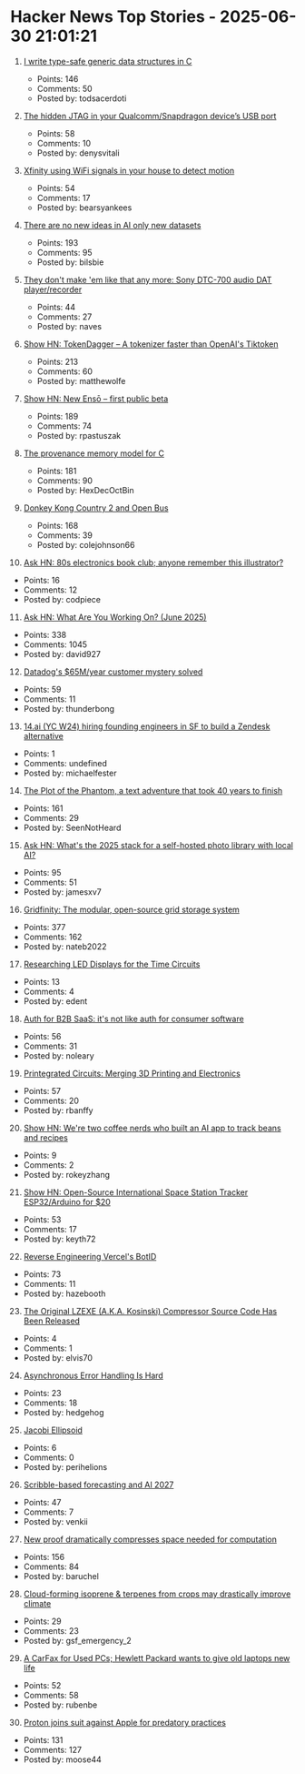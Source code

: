 # Hacker News Top Stories - 2025-06-30 21:01:21

1. [I write type-safe generic data structures in C](https://danielchasehooper.com/posts/typechecked-generic-c-data-structures/)
   - Points: 146
   - Comments: 50
   - Posted by: todsacerdoti

2. [The hidden JTAG in your Qualcomm/Snapdragon device’s USB port](https://www.linaro.org/blog/hidden-jtag-qualcomm-snapdragon-usb/)
   - Points: 58
   - Comments: 10
   - Posted by: denysvitali

3. [Xfinity using WiFi signals in your house to detect motion](https://www.xfinity.com/support/articles/wifi-motion)
   - Points: 54
   - Comments: 17
   - Posted by: bearsyankees

4. [There are no new ideas in AI only new datasets](https://blog.jxmo.io/p/there-are-no-new-ideas-in-ai-only)
   - Points: 193
   - Comments: 95
   - Posted by: bilsbie

5. [They don't make 'em like that any more: Sony DTC-700 audio DAT player/recorder](https://kevinboone.me/dtc-700.html)
   - Points: 44
   - Comments: 27
   - Posted by: naves

6. [Show HN: TokenDagger – A tokenizer faster than OpenAI's Tiktoken](https://github.com/M4THYOU/TokenDagger)
   - Points: 213
   - Comments: 60
   - Posted by: matthewolfe

7. [Show HN: New Ensō – first public beta](https://untested.sonnet.io/notes/new-enso-first-public-beta/)
   - Points: 189
   - Comments: 74
   - Posted by: rpastuszak

8. [The provenance memory model for C](https://gustedt.wordpress.com/2025/06/30/the-provenance-memory-model-for-c/)
   - Points: 181
   - Comments: 90
   - Posted by: HexDecOctBin

9. [Donkey Kong Country 2 and Open Bus](https://jsgroth.dev/blog/posts/dkc2-open-bus/)
   - Points: 168
   - Comments: 39
   - Posted by: colejohnson66

10. [Ask HN: 80s electronics book club; anyone remember this illustrator?](undefined)
   - Points: 16
   - Comments: 12
   - Posted by: codpiece

11. [Ask HN: What Are You Working On? (June 2025)](undefined)
   - Points: 338
   - Comments: 1045
   - Posted by: david927

12. [Datadog's $65M/year customer mystery solved](https://blog.pragmaticengineer.com/datadog-65m-year-customer-mystery/)
   - Points: 59
   - Comments: 11
   - Posted by: thunderbong

13. [14.ai (YC W24) hiring founding engineers in SF to build a Zendesk alternative](https://14.ai/careers)
   - Points: 1
   - Comments: undefined
   - Posted by: michaelfester

14. [The Plot of the Phantom, a text adventure that took 40 years to finish](https://scottandrew.com/blog/2025/06/you-can-now-play-plot-of-the-phantom-the-text-adventure-game/)
   - Points: 161
   - Comments: 29
   - Posted by: SeenNotHeard

15. [Ask HN: What's the 2025 stack for a self-hosted photo library with local AI?](undefined)
   - Points: 95
   - Comments: 51
   - Posted by: jamesxv7

16. [Gridfinity: The modular, open-source grid storage system](https://gridfinity.xyz/)
   - Points: 377
   - Comments: 162
   - Posted by: nateb2022

17. [Researching LED Displays for the Time Circuits](https://www.partsnotincluded.com/researching-time-circuit-led-displays/)
   - Points: 13
   - Comments: 4
   - Posted by: edent

18. [Auth for B2B SaaS: it's not like auth for consumer software](https://tesseral.com/blog/b2b-auth-isnt-that-similar-to-b2c-auth)
   - Points: 56
   - Comments: 31
   - Posted by: noleary

19. [Printegrated Circuits: Merging 3D Printing and Electronics](https://spectrum.ieee.org/3d-printing-smart-objects)
   - Points: 57
   - Comments: 20
   - Posted by: rbanffy

20. [Show HN: We're two coffee nerds who built an AI app to track beans and recipes](https://beanbook.app)
   - Points: 9
   - Comments: 2
   - Posted by: rokeyzhang

21. [Show HN: Open-Source International Space Station Tracker ESP32/Arduino for $20](https://github.com/GuitarML/SpaceStationTracker)
   - Points: 53
   - Comments: 17
   - Posted by: keyth72

22. [Reverse Engineering Vercel's BotID](https://www.nullpt.rs/reversing-botid)
   - Points: 73
   - Comments: 11
   - Posted by: hazebooth

23. [The Original LZEXE (A.K.A. Kosinski) Compressor Source Code Has Been Released](https://clownacy.wordpress.com/2025/05/24/the-original-lzexe-a-k-a-kosinski-compressor-source-code-has-been-released/)
   - Points: 4
   - Comments: 1
   - Posted by: elvis70

24. [Asynchronous Error Handling Is Hard](https://parallelprogrammer.substack.com/p/asynchronous-error-handling-is-hard)
   - Points: 23
   - Comments: 18
   - Posted by: hedgehog

25. [Jacobi Ellipsoid](https://en.wikipedia.org/wiki/Jacobi_ellipsoid)
   - Points: 6
   - Comments: 0
   - Posted by: perihelions

26. [Scribble-based forecasting and AI 2027](https://dynomight.net/scribbles/)
   - Points: 47
   - Comments: 7
   - Posted by: venkii

27. [New proof dramatically compresses space needed for computation](https://www.scientificamerican.com/article/new-proof-dramatically-compresses-space-needed-for-computation/)
   - Points: 156
   - Comments: 84
   - Posted by: baruchel

28. [Cloud-forming isoprene & terpenes from crops may drastically improve climate](https://www.smithsonianmag.com/science-nature/scientists-are-just-beginning-to-understand-how-life-makes-clouds-and-their-discoveries-may-drastically-improve-climate-science-180986872/)
   - Points: 29
   - Comments: 23
   - Posted by: gsf_emergency_2

29. [A CarFax for Used PCs; Hewlett Packard wants to give old laptops new life](https://spectrum.ieee.org/carmax-used-pcs)
   - Points: 52
   - Comments: 58
   - Posted by: rubenbe

30. [Proton joins suit against Apple for predatory practices](https://proton.me/blog/apple-lawsuit)
   - Points: 131
   - Comments: 127
   - Posted by: moose44

